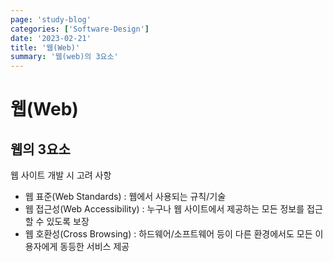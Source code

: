 ```yaml
---
page: 'study-blog'
categories: ['Software-Design']
date: '2023-02-21'
title: '웹(Web)'
summary: '웹(web)의 3요소'
---
```


# 웹(Web)

## 웹의 3요소

웹 사이트 개발 시 고려 사항

- 웹 표준(Web Standards) : 웹에서 사용되는 규칙/기술
- 웹 접근성(Web Accessibility) : 누구나 웹 사이트에서 제공하는 모든 정보를 접근할 수 있도록 보장
- 웹 호환성(Cross Browsing) : 하드웨어/소프트웨어 등이 다른 환경에서도 모든 이용자에게 동등한 서비스 제공
